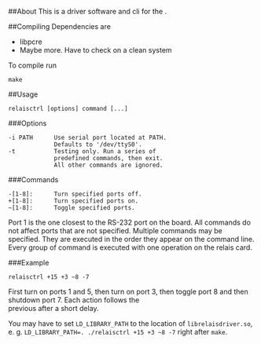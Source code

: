 ##About
This is a driver software and cli for the <insert board name here>.

##Compiling
Dependencies are

- libpcre
- Maybe more. Have to check on a clean system

To compile run

    make

##Usage

    relaisctrl [options] command [...]

###Options

    -i PATH      Use serial port located at PATH.
                 Defaults to '/dev/ttyS0'.
    -t           Testing only. Run a series of
                 predefined commands, then exit.
                 All other commands are ignored.

###Commands

    -[1-8]:      Turn specified ports off.
    +[1-8]:      Turn specified ports on.
    ~[1-8]:      Toggle specified ports.

Port 1 is the one closest to the RS-232 port on the board.
All commands do not affect ports that are not specified.
Multiple commands may be specified. They are executed in the 
order they appear on the command line. Every group of command
is executed with one operation on the relais card.

###Example

    relaisctrl +15 +3 ~8 -7

First turn on ports 1 and 5, then turn on port 3, then toggle
port 8 and then shutdown port 7. Each action follows the                                                                                                             
previous after a short delay.

You may have to set `LD_LIBRARY_PATH` to the location of `librelaisdriver.so`,
e. g. `LD_LIBRARY_PATH=. ./relaisctrl +15 +3 ~8 -7` right after `make`.
